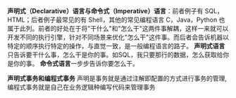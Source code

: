 **声明式（Declarative）语言与命令式（Imperative）语言**：前者例子有 SQL，HTML；后者例子最常见的有 Shell，其他的常见编程语言 C，Java，Python 也属于此列。前者的好处在于将"干什么"和"怎么干"这两件事解耦，这样一来就可以开发不同的执行引擎，针对不同场景来优化"怎么干"这件事。而后者会告诉机器以特定的顺序执行特定的操作，与直觉一致，是一般编程语言的路子。
**声明式语言**只告诉要干什么事，怎么干是你的事。如SQL，我只要那行的数据，怎么获取给你是你的事。
**命令式语言**一步步告诉你要怎么干。

**声明式事务和编程式事务**
声明是事务就是通过注解即配置的方式进行事务的管理,编程式事务就是自己在业务逻辑种编写代码来管理事务